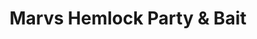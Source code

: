 ---
title: "Marvs Hemlock Party & Bait"
url: /reading/marvs-hemlock-party-und-bait/
shop: Lebensmittel
---